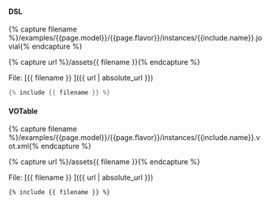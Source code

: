 #### DSL

{% capture filename %}/examples/{{page.model}}/{{page.flavor}}/instances/{{include.name}}.jovial{% endcapture %}

{% capture url %}/assets{{ filename }}{% endcapture %}

File: [{{ filename }} ]({{ url | absolute_url }})

``` groovy
{% include {{ filename }} %}
```

#### VOTable

{% capture filename %}/examples/{{page.model}}/{{page.flavor}}/instances/{{include.name}}.vot.xml{% endcapture %}

{% capture url %}/assets{{ filename }}{% endcapture %}

File: [{{ filename }} ]({{ url | absolute_url }})

``` xml
{% include {{ filename }} %}
```
